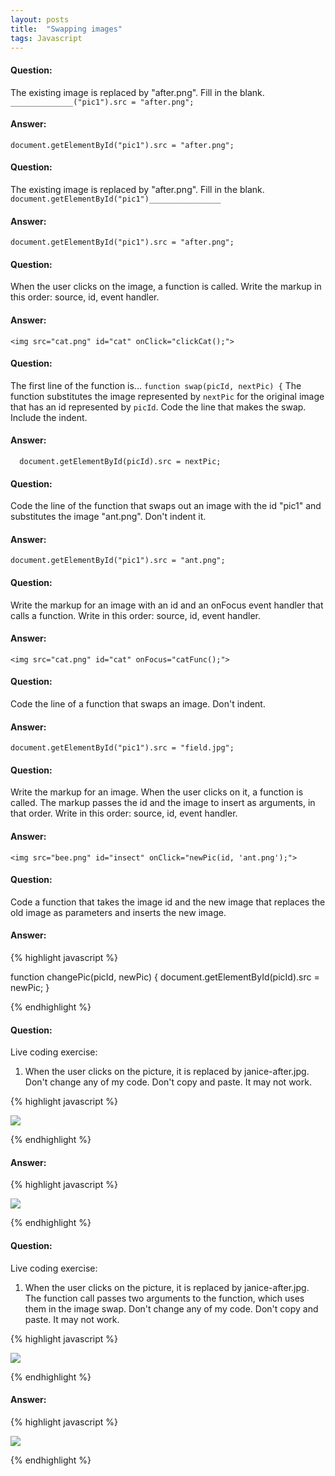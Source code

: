 ```yaml
---
layout: posts
title:  "Swapping images"
tags: Javascript
---
```


#### Question:
The existing image is replaced by "after.png". Fill in the blank.
`______________("pic1").src = "after.png";`

#### Answer:
`document.getElementById("pic1").src = "after.png";`

#### Question:
The existing image is replaced by "after.png". Fill in the blank.
`document.getElementById("pic1")________________`

#### Answer:
`document.getElementById("pic1").src = "after.png";`

#### Question:
When the user clicks on the image, a function is called. Write the markup in this order: source, id, event handler.

#### Answer:
`<img src="cat.png" id="cat" onClick="clickCat();">`

#### Question:
The first line of the function is...
`function swap(picId, nextPic) {`
The function substitutes the image represented by `nextPic` for the original image that has an id represented by `picId`. Code the line that makes the swap. Include the indent.

#### Answer:
`  document.getElementById(picId).src = nextPic;`

#### Question:
Code the line of the function that swaps out an image with the id "pic1" and substitutes the image "ant.png". Don't indent it.

#### Answer:
`document.getElementById("pic1").src = "ant.png";`

#### Question:
Write the markup for an image with an id and an onFocus event handler that calls a function. Write in this order: source, id, event handler.

#### Answer:
`<img src="cat.png" id="cat" onFocus="catFunc();">`

#### Question:
Code the line of a function that swaps an image. Don't indent.

#### Answer:
`document.getElementById("pic1").src = "field.jpg";`

#### Question:
Write the markup for an image. When the user clicks on it, a function is called. The markup passes the id and the image to insert as arguments, in that order. Write in this order: source, id, event handler.

#### Answer:
`<img src="bee.png" id="insect" onClick="newPic(id, 'ant.png');">`

#### Question:
Code a function that takes the image id and the new image that replaces the old image as parameters and inserts the new image.

#### Answer:
{% highlight javascript %}

function changePic(picId, newPic) {
  document.getElementById(picId).src = newPic;
}

{% endhighlight %}

#### Question:
Live coding exercise:
1) When the user clicks on the picture, it is replaced by janice-after.jpg. Don't change any of my code. Don't copy and paste. It may not work.

{% highlight javascript %}

<img src="janice-before.jpg" id="i0" onClick="swap();">

<script>

CODE THE FUNCTION HERE

</script>

{% endhighlight %}

#### Answer:
{% highlight javascript %}

<img src="janice-before.jpg" id="i0" onClick="swap();">

<script>

function swap() {
  document.getElementById("i0").src = "janice-after.jpg"
}

</script>

{% endhighlight %}

#### Question:
Live coding exercise:
1) When the user clicks on the picture, it is replaced by janice-after.jpg. The function call passes two arguments to the function, which uses them in the image swap. Don't change any of my code. Don't copy and paste. It may not work.

{% highlight javascript %}

<img src="janice-before.jpg" id="i0" onClick="swap(id,'janice-after.jpg');">

<script>

CODE THE FUNCTION HERE

</script>

{% endhighlight %}

#### Answer:
{% highlight javascript %}

<img src="janice-before.jpg" id="i0" onClick="swap(id,'janice-after.jpg');">

<script>
function swap(pickId, img) {
  document.getElementById(pickId).src = img;
}
</script>

{% endhighlight %}
